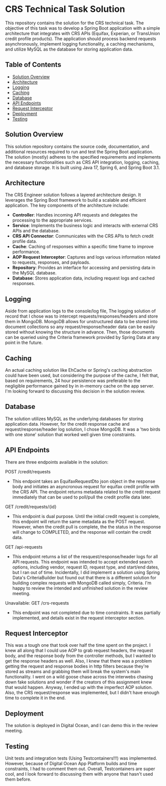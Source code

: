 # CRS Technical Task Solution

This repository contains the solution for the CRS technical task. The objective of this task was to develop a Spring Boot application with a simple architecture that integrates with CRS APIs (Equifax, Experian, or TransUnion credit profile products). The application should process backend requests asynchronously, implement logging functionality, a caching mechanisms, and utilize MySQL as the database for storing application data.

## Table of Contents
- [Solution Overview](#solution-overview)
- [Architecture](#architecture)
- [Logging](#logging)
- [Caching](#caching)
- [Database](#database)
- [API Endpoints](#api-endpoints)
- [Request Interceptor](#request-interceptor)
- [Deployment](#deployment)
- [Testing](#testing)

## Solution Overview

This solution repository contains the source code, documentation, and additional resources required to run and test the Spring Boot application. The solution (mostly) adheres to the specified requirements and implements the necessary functionalities such as CRS API integration, logging, caching, and database storage. It is built using Java 17, Spring 6, and Spring Boot 3.1.

## Architecture

The CRS Engineer solution follows a layered architecture design. It leverages the Spring Boot framework to build a scalable and efficient application. The key components of the architecture include:

- **Controller**: Handles incoming API requests and delegates the processing to the appropriate services.
- **Service**: Implements the business logic and interacts with external CRS APIs and the database.
- **CRS API Connector**: Communicates with the CRS APIs to fetch credit profile data.
- **Cache**: Caching of responses within a specific time frame to improve performance.
- **AOP Request Interceptor**: Captures and logs various information related to requests, responses, and payloads.
- **Repository**: Provides an interface for accessing and persisting data in the MySQL database.
- **Database**: Stores application data, including request logs and cached responses.

## Logging

Aside from application logs to the console/log file, The logging solution of record that I chose was to intercept requests/responses/headers and store them in MongoDB. MongoDB allows for unstructured data to be stored into document collections so any request/response/header data can be easily stored without knowing the structure in advance. Then, those documents can be queried using the Criteria framework provided by Spring Data at any point in the future.

## Caching

An actual caching solution like EhCache or Spring's caching abstraction could have been used, but considering the purpose of the cache, I felt that, based on requirements, 24 hour persistence was preferable to the negligible performance gained by in in-memory cache on the app server. I'm looking forward to discussing this decision in the solution review.

## Database

The solution utilizes MySQL as the underlying databases for storing application data. However, for the credit response cache and request/response/header log solution, I chose MongoDB. It was a 'two birds with one stone' solution that worked well given time constraints.

## API Endpoints

There are three endpoints available in the solution:

POST /credit/requests
- This endpoint takes an EquifaxRequestDto json object in the response body and initiates an asyncronous request for equifax credit profile with the CRS API. The endpoint returns metadata related to the credit request immediately that can be used to poll/pull the credit profile data later.

GET /credit/requests/{id}
- This endpoint is dual purpose. Until the initial credit request is complete, this endpoint will return the same metadata as the POST request. However, when the credit pull is complete, the the status in the response will change to COMPLETED, and the response will contain the credit data.

GET /api-requests
- This endpoint returns a list of the resquest/response/header logs for all API requests. This endpoint was intended to accept extended search options, including vendor, request ID, request type, and start/end dates, but I ran out of time. Incidentally, I did implement a solution using Spring Data's CriteriaBuilder but found out that there is a different solution for building complex requests with MongoDB called simply, Criteria. I'm happy to review the intended and unfinished solution in the review meeting.

Unavailable:
GET /crs-requests
- This endpoint was not completed due to time constraints. It was partially implemented, and details exist in the request interceptor section.

## Request Interceptor

This was a tough one that took over half the time spent on the project. I knew all along that I could use AOP to grab request headers, the request body, and the response body from the controller methods, but I wanted to get the response headers as well. Also, I knew that there was a problem getting the request and response bodies in http filters because they're stored as streams and grabbing them will break the system's main functionality. I went on a wild goose chase across the interwebs chasing down fake solutions and wonder if the creators of this assignment knew that would happen. Anyway, I ended up with the imperfect AOP solution. Also, the CRS request/response was implemented, but I didn't have enough time to complete it in the end.

## Deployment

The solution is deployed in Digital Ocean, and I can demo this in the review meeting.

## Testing

Unit tests and integration tests (Using Testcontainers!!!) was implemented. However, because of Digital Ocean App Platform builds and time constraints, I had to comment them out. Overall, Testcontainers are super cool, and I look forward to discussing them with anyone that hasn't used them before.

